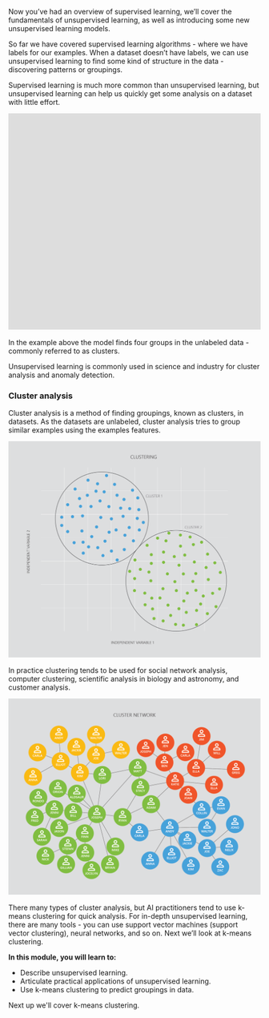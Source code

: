 Now you’ve had an overview of supervised learning, we’ll cover the fundamentals of unsupervised learning, as well as introducing some new unsupervised learning models.

So far we have covered supervised learning algorithms - where we have labels for our examples. When a dataset doesn’t have labels, we can use unsupervised learning to find some kind of structure in the data - discovering patterns or groupings.

Supervised learning is much more common than unsupervised learning, but unsupervised learning can help us quickly get some analysis on a dataset with little effort.

![On a plot there are many unlabelled data points. Four circles are drawn over the data points, each circle labelling the data points a different colour.](../media/7.1_ClusteringAnimated.gif)

In the example above the model finds four groups in the unlabeled data - commonly referred to as clusters.

Unsupervised learning is commonly used in science and industry for cluster analysis and anomaly detection.

### Cluster analysis

Cluster analysis is a method of finding groupings, known as clusters, in datasets. As the datasets are unlabeled, cluster analysis tries to group similar examples using the examples features.

![Scatter plot titled 'Clustering', with the Y-axis labelled 'Independent variable 2' and the X-axis labelled 'Independent variable 1'. There are two distinct areas with data points, one in the top left-hand corner and one in the bottom-right hand corner. The top left-hand corner is circled, with all the data points blue, with a label 'Cluster 1'. The bottom right-hand corner data points are also circled, with the data points green, labelled 'Cluster 2'.](../media/7.1_cluster__1_.png)

In practice clustering tends to be used for social network analysis, computer clustering, scientific analysis in biology and astronomy, and customer analysis.

![Image with the title 'cluster network', with many circles all joined to circles close to them with black lines. The circles are in four colors - yellow, red, green and blue, with a different color in each corner. Each circle has a different name on it.](../media/7.1_ClusterNetwork.png)

There many types of cluster analysis, but AI practitioners tend to use k-means clustering for quick analysis. For in-depth unsupervised learning, there are many tools - you can use support vector machines (support vector clustering), neural networks, and so on. Next we’ll look at k-means clustering.

**In this module, you will learn to:**

* Describe unsupervised learning.
* Articulate practical applications of unsupervised learning.
* Use k-means clustering to predict groupings in data.

Next up we'll cover k-means clustering.
